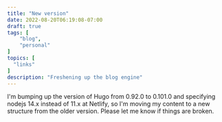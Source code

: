 ```yaml
---
title: "New version"
date: 2022-08-20T06:19:08-07:00
draft: true
tags: [
    "blog",
    "personal"  
]
topics: [
  "links"
]
description: "Freshening up the blog engine"
---
```


I'm bumping up the version of Hugo from 0.92.0 to 0.101.0 and specifying nodejs 14.x instead of 11.x at Netlify, so I'm moving my content to a new structure from the older version. Please let me know if things are broken.
